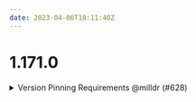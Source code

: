 ```yaml
---
date: 2023-04-06T18:11:40Z
---
```


# 1.171.0

<details>
  <summary>Version Pinning Requirements @milldr (#628)</summary>

### what
- missing bats requirements resolved

### why
- PR #627 missed a few bats requirements in submodules

### references
- #627 
- #626 


</details>